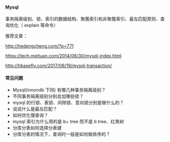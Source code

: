 #### Mysql

事务隔离级别、锁、索引的数据结构、聚簇索引和非聚簇索引、最左匹配原则、查询优化（ explain 等命令）

推荐文章：

<http://hedengcheng.com/?p=771>

<https://tech.meituan.com/2014/06/30/mysql-index.html>

<http://hbasefly.com/2017/08/19/mysql-transaction/>

#### 常见问题

- Mysql(innondb 下同) 有哪几种事务隔离级别？
- 不同事务隔离级别分别会加哪些锁？
- mysql 的行锁、表锁、间隙锁、意向锁分别是做什么的？
- 说说什么是最左匹配？
- 如何优化慢查询？
- mysql 索引为什么用的是 b+ tree 而不是 b tree、红黑树
- 分库分表如何选择分表键
- 分库分表的情况下，查询时一般是如何做排序的？